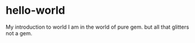 # hello-world
My introduction to world
I am in the world of pure gem. 
but all that glitters not a gem.
